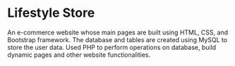 # Lifestyle Store
An e-commerce website whose main pages are built using HTML, CSS, and Bootstrap
framework. The database and tables are created using MySQL to store the user data.
Used PHP to perform operations on database, build dynamic pages and other website
functionalities.
